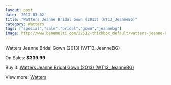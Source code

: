 ```yaml
---
layout: post
date: '2017-03-02'
title: "Watters Jeanne Bridal Gown (2013) (WT13_JeanneBG)"
category: Watters
tags: ["special","sale","bridal","gown","jeannebg"]
image: http://www.benemulti.com/22512-thickbox_default/watters-jeanne-bridal-gown-2013-wt13jeannebg.jpg
---
```

Watters Jeanne Bridal Gown (2013) (WT13_JeanneBG)

On Sales: **$339.99**
<a href="https://www.benemulti.com/en/watters/8501-watters-jeanne-bridal-gown-2013-wt13jeannebg.html"><amp-img layout="responsive" width="600" height="600" src="//www.benemulti.com/22512-thickbox_default/watters-jeanne-bridal-gown-2013-wt13jeannebg.jpg" alt="Watters Jeanne Bridal Gown (2013) (WT13_JeanneBG) 0" /></a>
<a href="https://www.benemulti.com/en/watters/8501-watters-jeanne-bridal-gown-2013-wt13jeannebg.html"><amp-img layout="responsive" width="600" height="600" src="//www.benemulti.com/22513-thickbox_default/watters-jeanne-bridal-gown-2013-wt13jeannebg.jpg" alt="Watters Jeanne Bridal Gown (2013) (WT13_JeanneBG) 1" /></a>

Buy it: [Watters Jeanne Bridal Gown (2013) (WT13_JeanneBG)](https://www.benemulti.com/en/watters/8501-watters-jeanne-bridal-gown-2013-wt13jeannebg.html "Watters Jeanne Bridal Gown (2013) (WT13_JeanneBG)")

View more: [Watters](https://www.benemulti.com/en/72-watters "Watters")